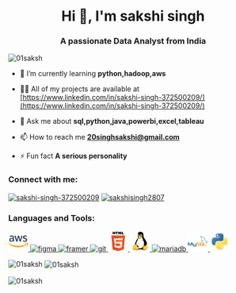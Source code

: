 <h1 align="center">Hi 👋, I'm sakshi singh</h1>
<h3 align="center">A passionate Data Analyst from India</h3>

<p align="left"> <img src="https://komarev.com/ghpvc/?username=01saksh&label=Profile%20views&color=0e75b6&style=flat" alt="01saksh" /> </p>

- 🌱 I’m currently learning **python,hadoop,aws**

- 👨‍💻 All of my projects are available at [https://www.linkedin.com/in/sakshi-singh-372500209/](https://www.linkedin.com/in/sakshi-singh-372500209/)

- 💬 Ask me about **sql,python,java,powerbi,excel,tableau**

- 📫 How to reach me **20singhsakshi@gmail.com**

- ⚡ Fun fact **A serious personality**

<h3 align="left">Connect with me:</h3>
<p align="left">
<a href="https://linkedin.com/in/sakshi-singh-372500209" target="blank"><img align="center" src="https://raw.githubusercontent.com/rahuldkjain/github-profile-readme-generator/master/src/images/icons/Social/linked-in-alt.svg" alt="sakshi-singh-372500209" height="30" width="40" /></a>
<a href="https://www.hackerrank.com/sakshisingh2807" target="blank"><img align="center" src="https://raw.githubusercontent.com/rahuldkjain/github-profile-readme-generator/master/src/images/icons/Social/hackerrank.svg" alt="sakshisingh2807" height="30" width="40" /></a>
</p>

<h3 align="left">Languages and Tools:</h3>
<p align="left"> <a href="https://aws.amazon.com" target="_blank" rel="noreferrer"> <img src="https://raw.githubusercontent.com/devicons/devicon/master/icons/amazonwebservices/amazonwebservices-original-wordmark.svg" alt="aws" width="40" height="40"/> </a> <a href="https://www.figma.com/" target="_blank" rel="noreferrer"> <img src="https://www.vectorlogo.zone/logos/figma/figma-icon.svg" alt="figma" width="40" height="40"/> </a> <a href="https://www.framer.com/" target="_blank" rel="noreferrer"> <img src="https://www.vectorlogo.zone/logos/framer/framer-icon.svg" alt="framer" width="40" height="40"/> </a> <a href="https://git-scm.com/" target="_blank" rel="noreferrer"> <img src="https://www.vectorlogo.zone/logos/git-scm/git-scm-icon.svg" alt="git" width="40" height="40"/> </a> <a href="https://www.w3.org/html/" target="_blank" rel="noreferrer"> <img src="https://raw.githubusercontent.com/devicons/devicon/master/icons/html5/html5-original-wordmark.svg" alt="html5" width="40" height="40"/> </a> <a href="https://www.linux.org/" target="_blank" rel="noreferrer"> <img src="https://raw.githubusercontent.com/devicons/devicon/master/icons/linux/linux-original.svg" alt="linux" width="40" height="40"/> </a> <a href="https://mariadb.org/" target="_blank" rel="noreferrer"> <img src="https://www.vectorlogo.zone/logos/mariadb/mariadb-icon.svg" alt="mariadb" width="40" height="40"/> </a> <a href="https://www.mysql.com/" target="_blank" rel="noreferrer"> <img src="https://raw.githubusercontent.com/devicons/devicon/master/icons/mysql/mysql-original-wordmark.svg" alt="mysql" width="40" height="40"/> </a> <a href="https://www.python.org" target="_blank" rel="noreferrer"> <img src="https://raw.githubusercontent.com/devicons/devicon/master/icons/python/python-original.svg" alt="python" width="40" height="40"/> </a> </p>

<p><img align="left" src="https://github-readme-stats.vercel.app/api/top-langs?username=01saksh&show_icons=true&locale=en&layout=compact" alt="01saksh" /></p>

<p>&nbsp;<img align="center" src="https://github-readme-stats.vercel.app/api?username=01saksh&show_icons=true&locale=en" alt="01saksh" /></p>

<p><img align="center" src="https://github-readme-streak-stats.herokuapp.com/?user=01saksh&" alt="01saksh" /></p>
